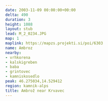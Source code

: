 ```yaml
---
date: 2003-11-09 00:00:00+00:00
delta: 490
duration: 3
height: 1088
layout: stub
lead: M_2_0234.JPG
map: 1
maplink: https://mapzs.projekti.si/poi/6303
name: Ambroz
nearby:
- vrhkorena
- kalskigreben
- baba
- grintovec
- kamniskosedlo
peak: 46.275034,14.529412
region: kamnik-alps
title: Ambrož near Krvavec
---
```

